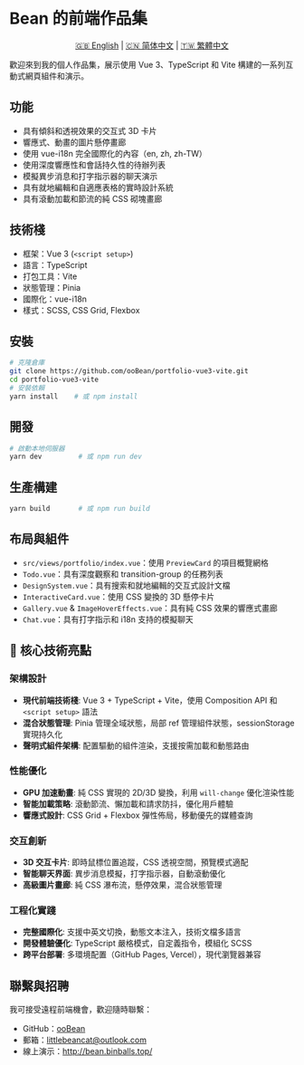 # Bean 的前端作品集

<p align="center">
  <a href="./README.md">🇬🇧 English</a> |
  <a href="./README.zh-CN.md">🇨🇳 简体中文</a> |
  <a href="./README.zh-TW.md">🇹🇼 繁體中文</a>
</p>

歡迎來到我的個人作品集，展示使用 Vue 3、TypeScript 和 Vite 構建的一系列互動式網頁組件和演示。

## 功能
- 具有傾斜和透視效果的交互式 3D 卡片
- 響應式、動畫的圖片懸停畫廊
- 使用 vue-i18n 完全國際化的內容（en, zh, zh-TW）
- 使用深度響應性和會話持久性的待辦列表
- 模擬異步消息和打字指示器的聊天演示
- 具有就地編輯和自適應表格的實時設計系統
- 具有滾動加載和節流的純 CSS 砌塊畫廊

## 技術棧
- 框架：Vue 3 (`<script setup>`)
- 語言：TypeScript
- 打包工具：Vite
- 狀態管理：Pinia
- 國際化：vue-i18n
- 樣式：SCSS, CSS Grid, Flexbox

## 安裝
```bash
# 克隆倉庫
git clone https://github.com/ooBean/portfolio-vue3-vite.git
cd portfolio-vue3-vite
# 安裝依賴
yarn install    # 或 npm install
```

## 開發
```bash
# 啟動本地伺服器
yarn dev         # 或 npm run dev
```

## 生產構建
```bash
yarn build       # 或 npm run build
```

## 布局與組件
- `src/views/portfolio/index.vue`：使用 `PreviewCard` 的項目概覽網格
- `Todo.vue`：具有深度觀察和 transition-group 的任務列表
- `DesignSystem.vue`：具有搜索和就地編輯的交互式設計文檔
- `InteractiveCard.vue`：使用 CSS 變換的 3D 懸停卡片
- `Gallery.vue` & `ImageHoverEffects.vue`：具有純 CSS 效果的響應式畫廊
- `Chat.vue`：具有打字指示和 i18n 支持的模擬聊天

## 🚀 核心技術亮點

### 架構設計
- **現代前端技術棧**: Vue 3 + TypeScript + Vite，使用 Composition API 和 `<script setup>` 語法
- **混合狀態管理**: Pinia 管理全域狀態，局部 ref 管理組件狀態，sessionStorage 實現持久化
- **聲明式組件架構**: 配置驅動的組件渲染，支援按需加載和動態路由

### 性能優化
- **GPU 加速動畫**: 純 CSS 實現的 2D/3D 變換，利用 `will-change` 優化渲染性能
- **智能加載策略**: 滾動節流、懶加載和請求防抖，優化用戶體驗
- **響應式設計**: CSS Grid + Flexbox 彈性佈局，移動優先的媒體查詢

### 交互創新
- **3D 交互卡片**: 即時鼠標位置追蹤，CSS 透視空間，預覽模式適配
- **智能聊天界面**: 異步消息模擬，打字指示器，自動滾動優化
- **高級圖片畫廊**: 純 CSS 瀑布流，懸停效果，混合狀態管理

### 工程化實踐
- **完整國際化**: 支援中英文切換，動態文本注入，技術文檔多語言
- **開發體驗優化**: TypeScript 嚴格模式，自定義指令，模組化 SCSS
- **跨平台部署**: 多環境配置（GitHub Pages, Vercel），現代瀏覽器兼容

## 聯繫與招聘
我可接受遠程前端機會，歡迎隨時聯繫：
- GitHub：[ooBean](https://github.com/ooBean)
- 郵箱：littlebeancat@outlook.com
 - 線上演示：http://bean.binballs.top/
